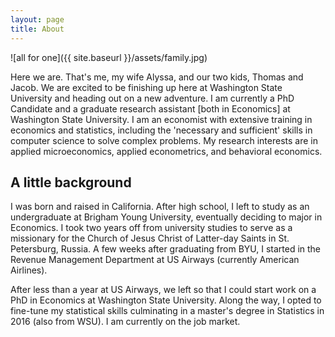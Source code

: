 ```yaml
---
layout: page
title: About
---
```


![all for one]({{ site.baseurl }}/assets/family.jpg)

Here we are. That's me, my wife Alyssa, and our two kids, Thomas and Jacob. We are excited to be finishing up here at Washington State University and heading out on a new adventure. I am currently a PhD Candidate and a graduate research assistant [both in Economics] at Washington State University. I am an economist with extensive training in economics and statistics, including the 'necessary and sufficient' skills in computer science to solve complex problems. My research interests are in applied microeconomics, applied econometrics, and behavioral economics.

## A little background

I was born and raised in California. After high school, I left to study as an undergraduate at Brigham Young University, eventually deciding to major in Economics. I took two years off from university studies to serve as a missionary for the Church of Jesus Christ of Latter-day Saints in St. Petersburg, Russia. A few weeks after graduating from BYU, I started in the Revenue Management Department at US Airways (currently American Airlines).

After less than a year at US Airways, we left so that I could start work on a PhD in Economics at Washington State University. Along the way, I opted to fine-tune my statistical skills culminating in a master's degree in Statistics in 2016 (also from WSU). I am currently on the job market.
